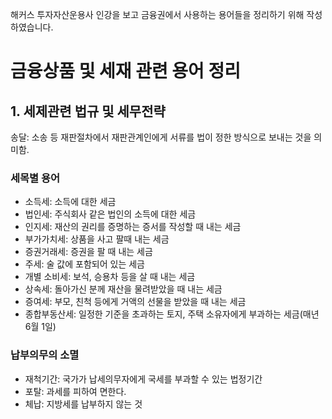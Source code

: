 해커스 투자자산운용사 인강을 보고 금융권에서 사용하는 용어들을 정리하기 위해 작성하였습니다.

# 금융상품 및 세재 관련 용어 정리

## 1. 세제관련 법규 및 세무전략

송달: 소송 등 재판절차에서 재판관계인에게 서류를 법이 정한 방식으로 보내는 것을 의미함.

### 세목별 용어

- 소득세: 소득에 대한 세금
- 법인세: 주식회사 같은 법인의 소득에 대한 세금
- 인지세: 재산의 권리를 증명하는 증서를 작성할 때 내는 세금
- 부가가치세: 상품을 사고 팔때 내는 세금
- 증권거래세: 증권을 팔 때 내는 세금
- 주세: 술 값에 포함되어 있는 세금
- 개별 소비세: 보석, 승용차 등을 살 때 내는 세금
- 상속세: 돌아가신 분께 재산을 물려받았을 때 내는 세금
- 증여세: 부모, 친척 등에게 거액의 선물을 받았을 때 내는 세금
- 종합부동산세: 일정한 기준을 초과하는 토지, 주택 소유자에게 부과하는 세금(매년 6월 1일)

### 납부의무의 소멸

- 재척기간: 국가가 납세의무자에게 국세를 부과할 수 있는 법정기간
- 포탈: 과세를 피하여 면한다.
- 체납: 지방세를 납부하지 않는 것
